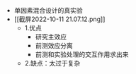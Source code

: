 - 单因素混合设计的真实验
- [[截屏2022-10-11 21.07.12.png]]
	- 1.优点
		- 研究主效应
		- 前测效应分离
		- 前测和实验处理的交互作用求出来
	- 2.缺点：太过于复杂